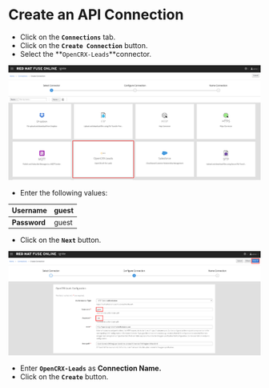 # Create an API Connection

* Click on the **`Connections`** tab.
* Click on the  **`Create Connection`** button.
* Select the **`OpenCRX-Leads`**connector.

![](../.gitbook/assets/image%20%28111%29.png)

* Enter the following values:

| **Username** | guest |
| --- | --- |
| **Password** | guest |

* Click on the  **`Next`** button.

![](../.gitbook/assets/image%20%2883%29.png)

* Enter **`OpenCRX-Leads`** as **Connection Name.**
* Click on the **`Create`** button.

